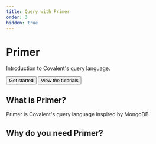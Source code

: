 ```yaml
---
title: Query with Primer
order: 3
hidden: true
---
```


# Primer

Introduction to Covalent's query language.

<ButtonGroup>
  <Button type="primary" href="/learning/getting-started">Get started</Button>
  <Button type="secondary" href="/tutorials">View the tutorials</Button>
</ButtonGroup>


## What is Primer?

Primer is Covalent's query language inspired by MongoDB.

## Why do you need Primer?

